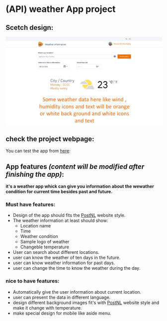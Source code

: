 # (API) weather App project

## Scetch design:
![design of the idea](APISketch.jpg)

## check the project webpage:
You can test the app from [here](https://obadaelsharbatly.github.io/Weather-APP-HYF/):

## App features *(content will be modified after finishing the app)*:
**it's a weather app whick can give you information about the wewather condition
for current time besides past and future.**

  ### Must have features:
  * Design of the app should fits the [PostNL](https://www.postnl.nl/en/) website style.
  * The weather information at least should show:
     * Location name
     * Time
     * Weather condition
     * Sample logo of weather
     * Changeble temperature
  * User can search about different locations.
  * user can know the weather of ten days in the future.
  * user can know weather information for past days.
  * user can change the time to know the weather during the day.


  ### nice to have features:
  * Automatically give the user information about current location.
  * user can present the data in different language.
  * design different background images fit's with [PostNL](https://www.postnl.nl/en/) website style and make it change with temperature.
  * make special design for mobile like aside menu.
  
